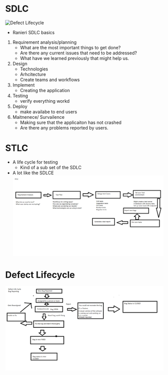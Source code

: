 # SDLC
![Defect Lifecycle](https://upload.wikimedia.org/wikipedia/commons/1/19/SDLC_-_Software_Development_Life_Cycle.jpg)
- Ranieri SDLC basics
1. Requirement analysis/planning
    - What are the most important things to get done?
    - Are there any current issues that need to be addressed?
    - What have we learned previously that might help us.
2. Design
    - Technologies
    - Arhcitecture
    - Create teams and workflows
3. Implement
    - Creating the application
4. Testing
    - verify everything workd
5. Deploy
    - make availabe to end users
6. Maitnenece/ Survailence
    - Making sure that the applicaiton has not crashed
    - Are there any problems reported by users.

# STLC
- A life cycle for testing
    - Kind of a sub set of the SDLC
- A lot like the SDLCE
![STLC ](stlc.png)


# Defect Lifecycle
![Defect Lifecycle](defectlifecycle.png)
